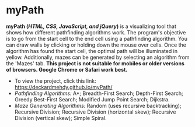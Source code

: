 # myPath

**myPath (*HTML, CSS, JavaScript, and jQuery*)** is a visualizing tool that shows how different pathfinding algorithms work. The program's objective is to go from the start cell to the end cell using a pathfinding algorithm. You can draw walls by clicking or holding down the mouse over cells. Once the algorithm has found the start cell, the optimal path will be illuminated in yellow. Additionally, mazes can be generated by selecting an algorithm from the 'Mazes' tab. **This project is not suitable for mobiles or older versions of browsers. Google Chrome or Safari work best.**
* To view the project, click this link: https://deckardmehdy.github.io/myPath/
* *Pathfinding Algorithms:* A*; Breadth-First Search; Depth-First Search; Greedy Best-First Search; Modified Jump Point Search; Dijkstra.
* *Maze Generating Algorithms:* Random (uses recursive backtracking); Recursive Division; Recursive Division (horizontal skew); Recursive Division (vertical skew); Simple Spiral.
